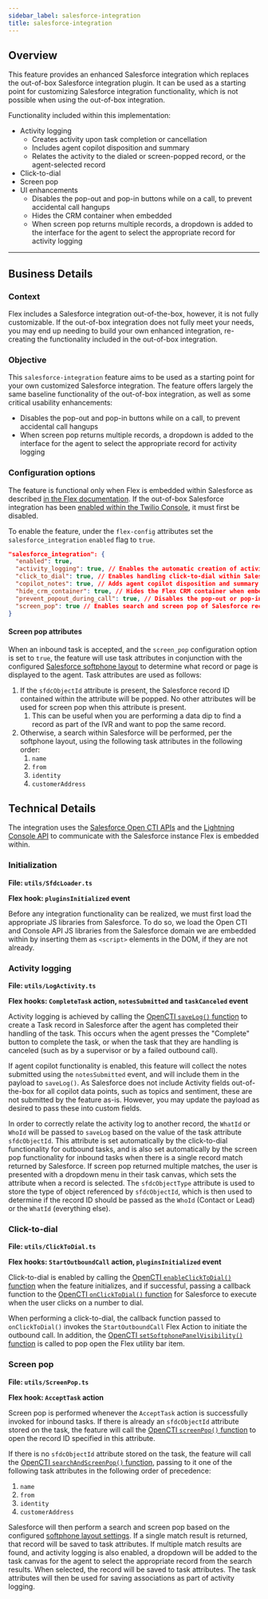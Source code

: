 ```yaml
---
sidebar_label: salesforce-integration
title: salesforce-integration
---
```


## Overview

This feature provides an enhanced Salesforce integration which replaces the out-of-box Salesforce integration plugin. It can be used as a starting point for customizing Salesforce integration functionality, which is not possible when using the out-of-box integration.

Functionality included within this implementation:
- Activity logging
  - Creates activity upon task completion or cancellation
  - Includes agent copilot disposition and summary
  - Relates the activity to the dialed or screen-popped record, or the agent-selected record
- Click-to-dial
- Screen pop
- UI enhancements
  - Disables the pop-out and pop-in buttons while on a call, to prevent accidental call hangups
  - Hides the CRM container when embedded
  - When screen pop returns multiple records, a dropdown is added to the interface for the agent to select the appropriate record for activity logging

---

## Business Details

### Context

Flex includes a Salesforce integration out-of-the-box, however, it is not fully customizable. If the out-of-box integration does not fully meet your needs, you may end up needing to build your own enhanced integration, re-creating the functionality included in the out-of-box integration.

### Objective

This `salesforce-integration` feature aims to be used as a starting point for your own customized Salesforce integration. The feature offers largely the same baseline functionality of the out-of-box integration, as well as some critical usability enhancements:

- Disables the pop-out and pop-in buttons while on a call, to prevent accidental call hangups
- When screen pop returns multiple records, a dropdown is added to the interface for the agent to select the appropriate record for activity logging

### Configuration options

The feature is functional only when Flex is embedded within Salesforce as described [in the Flex documentation](https://www.twilio.com/docs/flex/admin-guide/integrations/salesforce). If the out-of-box Salesforce integration has been [enabled within the Twilio Console](https://console.twilio.com/us1/develop/flex/settings/integrations/salesforce), it must first be disabled.

To enable the feature, under the `flex-config` attributes set the `salesforce_integration` `enabled` flag to `true`.

```json
"salesforce_integration": {
  "enabled": true,
  "activity_logging": true, // Enables the automatic creation of activity records when a task is completed or canceled
  "click_to_dial": true, // Enables handling click-to-dial within Salesforce
  "copilot_notes": true, // Adds agent copilot disposition and summary to activity records created by the feature
  "hide_crm_container": true, // Hides the Flex CRM container when embedded within Salesforce
  "prevent_popout_during_call": true, // Disables the pop-out or pop-in button while on a call, to prevent accidental hangups
  "screen_pop": true // Enables search and screen pop of Salesforce records based on the inbound task attributes
}
```

#### Screen pop attributes

When an inbound task is accepted, and the `screen_pop` configuration option is set to `true`, the feature will use task attributes in conjunction with the configured [Salesforce softphone layout](https://help.salesforce.com/s/articleView?id=service.cti_admin_phonelayouts.htm&type=5) to determine what record or page is displayed to the agent. Task attributes are used as follows:

1. If the `sfdcObjectId` attribute is present, the Salesforce record ID contained within the attribute will be popped. No other attributes will be used for screen pop when this attribute is present.
   1. This can be useful when you are performing a data dip to find a record as part of the IVR and want to pop the same record.
1. Otherwise, a search within Salesforce will be performed, per the softphone layout, using the following task attributes in the following order:
   1. `name`
   1. `from`
   1. `identity`
   1. `customerAddress`

## Technical Details

The integration uses the [Salesforce Open CTI APIs](https://developer.salesforce.com/docs/atlas.en-us.api_cti.meta/api_cti/sforce_api_cti_intro.htm) and the [Lightning Console API](https://developer.salesforce.com/docs/atlas.en-us.api_console.meta/api_console/sforce_api_console_js_getting_started.htm) to communicate with the Salesforce instance Flex is embedded within.

### Initialization

**File: `utils/SfdcLoader.ts`**

**Flex hook: `pluginsInitialized` event**

Before any integration functionality can be realized, we must first load the appropriate JS libraries from Salesforce. To do so, we load the Open CTI and Console API JS libraries from the Salesforce domain we are embedded within by inserting them as `<script>` elements in the DOM, if they are not already.

### Activity logging

**File: `utils/LogActivity.ts`**

**Flex hooks: `CompleteTask` action, `notesSubmitted` and `taskCanceled` event**

Activity logging is achieved by calling the [OpenCTI `saveLog()` function](https://developer.salesforce.com/docs/atlas.en-us.api_cti.meta/api_cti/sforce_api_cti_savelog_lex.htm) to create a Task record in Salesforce after the agent has completed their handling of the task. This occurs when the agent presses the "Complete" button to complete the task, or when the task that they are handling is canceled (such as by a supervisor or by a failed outbound call).

If agent copilot functionality is enabled, this feature will collect the notes submitted using the `notesSubmitted` event, and will include them in the payload to `saveLog()`. As Salesforce does not include Activity fields out-of-the-box for all copilot data points, such as topics and sentiment, these are not submitted by the feature as-is. However, you may update the payload as desired to pass these into custom fields.

In order to correctly relate the activity log to another record, the `WhatId` or `WhoId` will be passed to `saveLog` based on the value of the task attribute `sfdcObjectId`. This attribute is set automatically by the click-to-dial functionality for outbound tasks, and is also set automatically by the screen pop functionality for inbound tasks when there is a single record match returned by Salesforce. If screen pop returned multiple matches, the user is presented with a dropdown menu in their task canvas, which sets the attribute when a record is selected. The `sfdcObjectType` attribute is used to store the type of object referenced by `sfdcObjectId`, which is then used to determine if the record ID should be passed as the `WhoId` (Contact or Lead) or the `WhatId` (everything else).

### Click-to-dial

**File: `utils/ClickToDial.ts`**

**Flex hooks: `StartOutboundCall` action, `pluginsInitialized` event**

Click-to-dial is enabled by calling the [OpenCTI `enableClickToDial()` function](https://developer.salesforce.com/docs/atlas.en-us.api_cti.meta/api_cti/sforce_api_cti_enableclicktodial_lex.htm) when the feature initializes, and if successful, passing a callback function to the [OpenCTI `onClickToDial()` function](https://developer.salesforce.com/docs/atlas.en-us.api_cti.meta/api_cti/sforce_api_cti_onclicktodial_lex.htm) for Salesforce to execute when the user clicks on a number to dial.

When performing a click-to-dial, the callback function passed to `onClickToDial()` invokes the `StartOutboundCall` Flex Action to initiate the outbound call. In addition, the [OpenCTI `setSoftphonePanelVisibility()` function](https://developer.salesforce.com/docs/atlas.en-us.api_cti.meta/api_cti/sforce_api_cti_setsoftphonepanelvisibility_lex.htm) is called to pop open the Flex utility bar item.

### Screen pop

**File: `utils/ScreenPop.ts`**

**Flex hook: `AcceptTask` action**

Screen pop is performed whenever the `AcceptTask` action is successfully invoked for inbound tasks. If there is already an `sfdcObjectId` attribute stored on the task, the feature will call the [OpenCTI `screenPop()` function](https://developer.salesforce.com/docs/atlas.en-us.api_cti.meta/api_cti/sforce_api_cti_screenpop_lex.htm) to open the record ID specified in this attribute.

If there is no `sfdcObjectId` attribute stored on the task, the feature will call the [OpenCTI `searchAndScreenPop()` function](https://developer.salesforce.com/docs/atlas.en-us.api_cti.meta/api_cti/sforce_api_cti_searchandscreenpop_lex.htm), passing to it one of the following task attributes in the following order of precedence:

1. `name`
1. `from`
1. `identity`
1. `customerAddress`

Salesforce will then perform a search and screen pop based on the configured [softphone layout settings](https://help.salesforce.com/s/articleView?id=service.cti_admin_phonelayouts.htm&type=5). If a single match result is returned, that record will be saved to task attributes. If multiple match results are found, and activity logging is also enabled, a dropdown will be added to the task canvas for the agent to select the appropriate record from the search results. When selected, the record will be saved to task attributes. The task attributes will then be used for saving associations as part of activity logging.